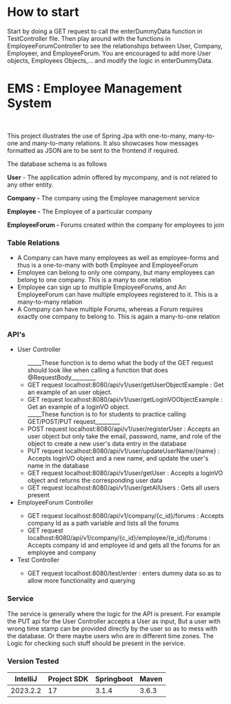 <h1> How to start </h1>
Start by doing a GET request to call the enterDummyData function in TestController file. Then play around with the functions in EmployeeForumController to see the relationships between User, Company, Employeer, and EmployeeForum. You are encouraged to add more User objects, Employees Objects,... and modify the logic in enterDummyData. 


<h1> EMS : Employee Management System</h1></br>

This project illustrates the use of Spring Jpa with one-to-many,
many-to-one and many-to-many relations. It also showcases how messages formatted as JSON
are to be sent to the frontend if required.

The database schema is as follows 

<b>User</b> - The application admin offered by mycompany, and is
not related to any other entity.</br>

<b>Company -</b> The company using the Employee management service</br>

<b>Employee -</b> The Employee of a particular company</br>

<b>EmployeeForum - </b> Forums created within the company for employees to join</br>

<h3>Table Relations</h3>

<ul>
  <li>A Company can have many employees as well as employee-forms and thus is a one-to-many with both Employee and EmployeeForum</li>
  <li>Employee can belong to only one company, but many employees can belong to one company. This is a many to one relation</li>
  <li>Employee can sign up to multiple EmployeeForums, and An EmployeeForum can have multiple employees registered to it. This is a many-to-many relation</li>
  <li>A Company can have multiple Forums, whereas a Forum requires exactly one company to belong to. This is again a many-to-one relation</li>
</ul>

<h3>API's</h3>

<ul>
  <li>User Controller</li>
      <ul>
          _____These function is to demo what the body of the GET request should look like when calling a function that does @RequestBody_________
             <li>GET request localhost:8080/api/v1/user/getUserObjectExample : Get an example of an user object. </li>
             <li>GET request localhost:8080/api/v1/user/getLoginVOObjectExample : Get an example of a loginVO object. </li>
          _____These function is to for students to practice calling GET/POST/PUT request_________
             <li>POST request localhost:8080/api/v1/user/registerUser : Accepts an user object but only take the email, password, name, and role of the object to create a new user's data entry in the database </li>
          <li>PUT request localhost:8080/api/v1/user/updateUserName/{name} : Accepts loginVO object and a new name, and update the user's name in the database </li>
          <li>GET request localhost:8080/api/v1/user/getUser : Accepts a loginVO object and returns the corresponding user data </li>
          <li>GET request localhost:8080/api/v1/user/getAllUsers : Gets all users present </li>
      </ul>
  <li>EmployeeForum Controller</li>
       <ul>
          <li> GET request localhost:8080/api/v1/company/{c_id}/forums : Accepts company Id as a path variable and lists all the forums </li>
          <li> GET request localhost:8080/api/v1/company/{c_id}/employee/{e_id}/forums : Accepts company id and employee id and gets all the forums for an employee and company </li>
       </ul>
  <li>Test Controller</li>
        <ul>
          <li> GET request localhost:8080/test/enter : enters dummy data so as to allow more functionality and querying </li>
        </ul>
</ul>

<h3>Service</h3>

The service is generally where the logic for the API is present. For example the PUT api for the User Controller accepts a User
as input, But a user with wrong time stamp can be provided directly by the user so as to mess with the database. Or there maybe users 
who are in different time zones. The Logic for checking such stuff should be present in the service.


### Version Tested

|IntelliJ  | Project SDK | Springboot | Maven |
|----------|-------------|------------|-------|
|2023.2.2  |     17      | 3.1.4      | 3.6.3 |

